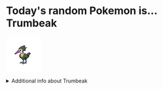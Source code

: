 # Today's random Pokemon is... Trumbeak

![Trumbeak shiny sprite](https://raw.githubusercontent.com/PokeAPI/sprites/master/sprites/pokemon/shiny/732.png)

<details>
<summary>Additional info about Trumbeak</summary>

| srpite type | image |
|------|------|
| back_default | ![Trumbeak back_default sprite](https://raw.githubusercontent.com/PokeAPI/sprites/master/sprites/pokemon/back/732.png) |
| back_shiny | ![Trumbeak back_shiny sprite](https://raw.githubusercontent.com/PokeAPI/sprites/master/sprites/pokemon/back/shiny/732.png) |
| front_default | ![Trumbeak front_default sprite](https://raw.githubusercontent.com/PokeAPI/sprites/master/sprites/pokemon/732.png) | </details>